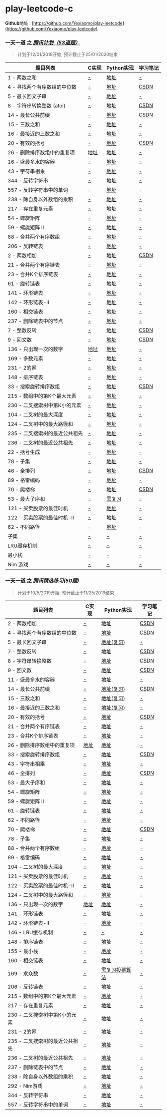 # play-leetcode-c
**Github**地址 : [https://github.com/Yexiaomo/play-leetcode](https://github.com/Yexiaomo/play-leetcode)

### **一天一道** 之 *[腾讯计划（53道题）](https://leetcode-cn.com/explore/interview/card/tencent/)*
>计划于12/01/2019开始, 预计截止于25/01/2020结束

|题目列表 |C实现 |Python实现 |学习笔记 |
|--|--|--|--|
|1 - 两数之和| [-](#) | [地址](https://github.com/Yexiaomo/play-leetcode/blob/master/python/1-two-sum.py) | [-](#)|
|4 - 寻找两个有序数组的中位数| [-](#) | [地址](https://github.com/Yexiaomo/play-leetcode/blob/master/python/4-median-of-two-sorted-arrays.py) | [CSDN](https://blog.csdn.net/qq_32603745/article/details/102211227)|
|5 - 最长回文子串| [-](#) | [地址](https://github.com/Yexiaomo/play-leetcode/blob/master/python/5-longest-palindromic-substring.py) | [-](#)|
|8 - 字符串转换整数 (atoi)| [-](#) | [地址](https://github.com/Yexiaomo/play-leetcode/blob/master/python/8-string-to-integer-atoi.py) | [CSDN](https://blog.csdn.net/qq_32603745/article/details/102451802)|
|14 - 最长公共前缀| [-](#) | [地址](https://github.com/Yexiaomo/play-leetcode/blob/master/python/14-longest-common-prefix.py) | [CSDN](https://blog.csdn.net/qq_32603745/article/details/103417002)|
|15 - 三数之和| [-](#) | [地址](https://github.com/Yexiaomo/play-leetcode/blob/master/python/15-3sum.py) | [-](#)|
|16 - 最接近的三数之和| [-](#) | [地址](https://github.com/Yexiaomo/play-leetcode/blob/master/python/16-3sum-closest.py) | [-](#)|
|20 - 有效的括号| [-](#) | [地址](https://github.com/Yexiaomo/play-leetcode/blob/master/python/20-valid-parentheses.py) | [CSDN](https://blog.csdn.net/qq_32603745/article/details/102564913)|
|26 - 删除排序数组中的重复项| [地址](https://github.com/Yexiaomo/play-leetcode/blob/master/c/26-RemoveDuplicatesfromSortedArray.c) | [地址](https://github.com/Yexiaomo/play-leetcode/blob/master/python/26-remove-duplicates-from-sorted-array.py) | [-](#)|
|16 - 盛最多水的容器| [-](#) | [地址](https://github.com/Yexiaomo/play-leetcode/blob/master/python/11-container-with-most-water.py) | [-](#)|
|43 - 字符串相乘| [-](#) | [地址](https://github.com/Yexiaomo/play-leetcode/blob/master/python/43-multiply-strings.py) | [-](#)|
|344 - 反转字符串| [-](#) | [地址](https://github.com/Yexiaomo/play-leetcode/blob/master/python/344-reverse-string.py) | [-](#)|
|557 - 反转字符串中的单词| [-](#) | [地址](https://github.com/Yexiaomo/play-leetcode/blob/master/python/557-reverse-words-in-a-string-iii.py) | [-](#)|
|238 - 除自身以外数组的乘积| [-](#) | [地址](https://github.com/Yexiaomo/play-leetcode/blob/master/python/238-product-of-array-except-self.py) | [-](#)|
|217 - 存在重复元素| [-](#) | [地址](https://github.com/Yexiaomo/play-leetcode/blob/master/python/217-contains-duplicate.py) | [-](#)|
|54 - 螺旋矩阵| [-](#) | [地址](https://github.com/Yexiaomo/play-leetcode/blob/master/python/54-spiral-matrix.py) | [-](#)|
|59 - 螺旋矩阵 II| [-](#) | [地址](https://github.com/Yexiaomo/play-leetcode/blob/master/python/59-spiral-matrix-ii.py) | [-](#)|
|88 - 合并两个有序数组| [-](#) | [地址](https://github.com/Yexiaomo/play-leetcode/blob/master/python/88-merge-sorted-array.py) | [-](#)|
|206 - 反转链表| [-](#) | [地址](https://github.com/Yexiaomo/play-leetcode/blob/master/python/206-reverse-linked-list.py) | [-](#)|
|2 - 两数相加| [-](#) | [地址](https://github.com/Yexiaomo/play-leetcode/blob/master/python/2-AddTwoNumbers.py) | [CSDN](https://blog.csdn.net/qq_32603745/article/details/102175940)|
|21 - 合并两个有序链表| [-](#) | [地址](https://github.com/Yexiaomo/play-leetcode/blob/master/python/21-merge-two-sorted-lists.py) | [-](#)|
|23 - 合并K个排序链表| [-](#) | [地址](https://github.com/Yexiaomo/play-leetcode/blob/master/python/23-merge-k-sorted-lists.py) | [-](#)|
|61 - 旋转链表| [-](#) | [地址](https://github.com/Yexiaomo/play-leetcode/blob/master/python/61-rotate-list.py) | [-](#)|
|141 - 环形链表| [-](#) | [地址](https://github.com/Yexiaomo/play-leetcode/blob/master/python/141-linked-list-cycle.py) | [-](#)|
|142 - 环形链表-II| [-](#) | [地址](https://github.com/Yexiaomo/play-leetcode/blob/master/python/142-linked-list-cycle-ii.py) | [-](#)|
|160 - 相交链表| [-](#) | [地址](https://github.com/Yexiaomo/play-leetcode/blob/master/python/160-intersection-of-two-linked-lists.py) | [-](#)|
|237 - 删除链表中的节点| [-](#) | [地址](https://github.com/Yexiaomo/play-leetcode/blob/master/python/237-delete-node-in-a-linked-list.py) | [-](#)|
|7 - 整数反转| [-](#) | [地址](https://github.com/Yexiaomo/play-leetcode/blob/master/python/7-reverse-integer.py) | [CSDN](https://blog.csdn.net/qq_32603745/article/details/85406730)|
|9 - 回文数| [-](#) | [地址](https://github.com/Yexiaomo/play-leetcode/blob/master/python/9-palindrome-number.py) | [CSDN](https://blog.csdn.net/qq_32603745/article/details/102474168)|
|136 - 只出现一次的数字| [地址](https://github.com/Yexiaomo/play-leetcode/blob/master/c/136-single-number.c) | [地址](https://github.com/Yexiaomo/play-leetcode/blob/master/python/136-single-number.py) | [-](#)|
|169 - 多数元素| [-](#) | [地址](https://github.com/Yexiaomo/play-leetcode/blob/master/python/169-majority-element.py) | [-](#)|
|231 - 2的幂| [-](#) | [地址](https://github.com/Yexiaomo/play-leetcode/blob/master/python/231-power-of-two.py) | [-](#)|
|148 - 排序链表| [-](#) | [地址](https://github.com/Yexiaomo/play-leetcode/blob/master/python/148-sort-list.py) | [-](#)|
|33 - 搜索旋转排序数组| [-](#) | [地址](https://github.com/Yexiaomo/play-leetcode/blob/master/python/33-search-in-rotated-sorted-array.py) | [CSDN](https://blog.csdn.net/qq_32603745/article/details/102635701)|
|215 - 数组中的第K个最大元素| [-](#) | [地址](https://github.com/Yexiaomo/play-leetcode/blob/master/python/215-kth-largest-element-in-an-array.py) | [-](#)|
|230 - 二叉搜索树中第K小的元素| [-](#) | [地址](https://github.com/Yexiaomo/play-leetcode/blob/master/python/230-kth-smallest-element-in-a-bst.py) | [-](#)|
|104 - 二叉树的最大深度| [-](#) | [地址](https://github.com/Yexiaomo/play-leetcode/blob/master/python/104-maximum-depth-of-binary-tree.py) | [-](#)|
|124 - 二叉树中的最大路径和| [-](#) | [地址](https://github.com/Yexiaomo/play-leetcode/blob/master/python/124-binary-tree-maximum-path-sum.py) | [-](#)|
|235 - 二叉搜索树的最近公共祖先| [-](#) | [地址](https://github.com/Yexiaomo/play-leetcode/blob/master/python/235-lowest-common-ancestor-of-a-binary-search-tree.py) | [-](#)|
|236 - 二叉树的最近公共祖先| [-](#) | [地址](https://github.com/Yexiaomo/play-leetcode/blob/master/python/236-lowest-common-ancestor-of-a-binary-tree.py) | [-](#)|
|22 - 括号生成| [-](#) | [地址](https://github.com/Yexiaomo/play-leetcode/blob/master/python/22-generate-parentheses.py) | [-](#)|
|78 - 子集| [-](#) | [地址](https://github.com/Yexiaomo/play-leetcode/blob/master/python/78-subsets.py) | [-](#)|
|46 - 全排列| [-](#) | [地址](https://github.com/Yexiaomo/play-leetcode/blob/master/python/46-permutations.py) | [CSDN](https://blog.csdn.net/qq_32603745/article/details/102672672)|
|89 - 格雷编码| [-](#) | [地址](https://github.com/Yexiaomo/play-leetcode/blob/master/python/89-gray-code.py) | [-](#)|
|70 - 爬楼梯| [-](#) | [地址](https://github.com/Yexiaomo/play-leetcode/blob/master/python/70-climbing-stairs.py) | [CSDN](https://blog.csdn.net/qq_32603745/article/details/102764791)|
|53 - 最大子序和| [-](#) | [需复习](https://github.com/Yexiaomo/play-leetcode/blob/master/python/53-maximum-subarray.py) | [-](#)|
|121 - 买卖股票的最佳时机| [-](#) | [地址](https://github.com/Yexiaomo/play-leetcode/blob/master/python/121-best-time-to-buy-and-sell-stock.py) | [-](#)|
|122 - 买卖股票的最佳时机-II| [-](#) | [地址](https://github.com/Yexiaomo/play-leetcode/blob/master/python/122-best-time-to-buy-and-sell-stock-ii.py) | [-](#)|
|62 - 不同路径| [-](#) | [地址](https://github.com/Yexiaomo/play-leetcode/blob/master/python/62-unique-paths.py) | [-](#)|
|子集| [-](#) | [-](#) | [-](#)|
|LRU缓存机制| [-](#) | [-](#) | [-](#)|
|最小栈| [-](#) | [-](#) | [-](#)|
|Nim 游戏| [-](#) | [-](#) | [-](#)|


### **一天一道** 之 *[腾讯精选练习(50题)](https://leetcode-cn.com/problemset/50/)*

>计划于10/5/2019开始, 预计截止于11/25/2019结束


|题目列表 |C实现 |Python实现 |学习笔记 |
|--|--|--|--|
|2 - 两数相加| [-](#) | [地址](https://github.com/Yexiaomo/play-leetcode/blob/master/python/2-AddTwoNumbers.py) | [CSDN](https://blog.csdn.net/qq_32603745/article/details/102175940)|
|4 - 寻找两个有序数组的中位数| [-](#) | [地址](https://github.com/Yexiaomo/play-leetcode/blob/master/python/4-median-of-two-sorted-arrays.py) | [CSDN](https://blog.csdn.net/qq_32603745/article/details/102211227)|
|5 - 最长回文子串| [-](#) | [地址(复习)](https://github.com/Yexiaomo/play-leetcode/blob/master/python/5-longest-palindromic-substring.py) | [-](#)|
|7 - 整数反转| [-](#) | [地址](https://github.com/Yexiaomo/play-leetcode/blob/master/python/7-reverse-integer.py) | [CSDN](https://blog.csdn.net/qq_32603745/article/details/85406730)|
|8 - 字符串转换整数| [-](#) | [地址](https://github.com/Yexiaomo/play-leetcode/blob/master/python/8-string-to-integer-atoi.py) | [CSDN](https://blog.csdn.net/qq_32603745/article/details/102451802)|
|9 - 回文数| [-](#) | [地址](https://github.com/Yexiaomo/play-leetcode/blob/master/python/9-palindrome-number.py) | [CSDN](https://blog.csdn.net/qq_32603745/article/details/102474168)|
|11 - 盛最多水的容器| [-](#) | [地址](https://github.com/Yexiaomo/play-leetcode/blob/master/python/11-container-with-most-water.py) | [-](#)|
|14 - 最长公共前缀| [-](#) | [地址(复习)](https://github.com/Yexiaomo/play-leetcode/blob/master/python/14-longest-common-prefix.py) | [CSDN](https://blog.csdn.net/qq_32603745/article/details/103417002)|
|15 - 三数之和| [-](#) | [地址(复习)](https://github.com/Yexiaomo/play-leetcode/blob/master/python/16-3sum-closest.py) | [-](#)|
|16 - 最接近的三数之和| [-](#) | [地址(复习)](https://github.com/Yexiaomo/play-leetcode/blob/master/python/3sum-closest.py) | [-](#)|
|20 - 有效的括号| [-](#) | [地址](https://github.com/Yexiaomo/play-leetcode/blob/master/python/20-valid-parentheses.py) | [CSDN](https://blog.csdn.net/qq_32603745/article/details/102564913)|
|21 - 合并两个有序链表| [-](#) | [地址](https://github.com/Yexiaomo/play-leetcode/blob/master/python/21-merge-two-sorted-lists.py) | [-](#)|
|23 - 合并K个排序链表| [-](#) | [地址](https://github.com/Yexiaomo/play-leetcode/blob/master/python/23-merge-k-sorted-lists.py) | [-](#)|
|26 - 删除排序数组中的重复项| [地址](https://github.com/Yexiaomo/play-leetcode/blob/master/c/26-RemoveDuplicatesfromSortedArray.c) | [地址](https://github.com/Yexiaomo/play-leetcode/blob/master/python/26-remove-duplicates-from-sorted-array.py) | [-](#)|
|33 - 搜索旋转排序数组| [-](#) | [地址](https://github.com/Yexiaomo/play-leetcode/blob/master/python/33-search-in-rotated-sorted-array.py) | [CSDN](https://blog.csdn.net/qq_32603745/article/details/102635701)|
|43 - 字符串相乘| [-](#) | [地址](https://github.com/Yexiaomo/play-leetcode/blob/master/python/43-multiply-strings.py) | [-](#)|
|46 - 全排列| [-](#) | [地址](https://github.com/Yexiaomo/play-leetcode/blob/master/python/46-permutations.py) | [CSDN](https://blog.csdn.net/qq_32603745/article/details/102672672)|
|53 - 最大子序和| [-](#) | [地址](https://github.com/Yexiaomo/play-leetcode/blob/master/python/53-maximum-subarray.py) | [-](#)|
|54 - 螺旋矩阵| [-](#) | [地址](https://github.com/Yexiaomo/play-leetcode/blob/master/python/54-spiral-matrix.py) | [-](#)|
|59 - 螺旋矩阵 II| [-](#) | [地址](https://github.com/Yexiaomo/play-leetcode/blob/master/python/59-spiral-matrix-ii.py) | [-](#)|
|61 - 旋转链表| [-](#) | [地址](https://github.com/Yexiaomo/play-leetcode/blob/master/python/61-rotate-list.py) | [-](#)|
|62 - 不同路径| [-](#) | [地址](https://github.com/Yexiaomo/play-leetcode/blob/master/python/62-unique-paths.py) | [-](#)|
|70 - 爬楼梯| [-](#) | [地址](https://github.com/Yexiaomo/play-leetcode/blob/master/python/70-climbing-stairs.py) | [CSDN](https://blog.csdn.net/qq_32603745/article/details/102764791)|
|78 - 子集| [-](#) | [地址](https://github.com/Yexiaomo/play-leetcode/blob/master/python/78-subsets.py) | [-](#)|
|88 - 合并两个有序数组| [-](#) | [地址](https://github.com/Yexiaomo/play-leetcode/blob/master/python/88-merge-sorted-array.py) | [-](#)|
|89 - 格雷编码| [-](#) | [地址](https://github.com/Yexiaomo/play-leetcode/blob/master/python/89-gray-code.py) | [-](#)|
|104 - 二叉树的最大深度| [-](#) | [地址](https://github.com/Yexiaomo/play-leetcode/blob/master/python/104-maximum-depth-of-binary-tree.py) | [-](#)|
|121 - 买卖股票的最佳时机| [-](#) | [地址](https://github.com/Yexiaomo/play-leetcode/blob/master/python/121-best-time-to-buy-and-sell-stock.py) | [-](#)|
|122 - 买卖股票的最佳时机-II| [-](#) | [地址](https://github.com/Yexiaomo/play-leetcode/blob/master/python/122-best-time-to-buy-and-sell-stock-ii.py) | [-](#)|
|124 - 二叉树中的最大路径和| [-](#) | [地址](https://github.com/Yexiaomo/play-leetcode/blob/master/python/124-binary-tree-maximum-path-sum.py) | [-](#)|
|136 - 只出现一次的数字| [地址](https://github.com/Yexiaomo/play-leetcode/blob/master/c/136-single-number.c) | [地址](https://github.com/Yexiaomo/play-leetcode/blob/master/python/136-single-number.py) | [-](#)|
|141 - 环形链表| [-](#) | [地址](https://github.com/Yexiaomo/play-leetcode/blob/master/python/141-linked-list-cycle.py) | [-](#)|
|142 - 环形链表-II| [-](#) | [地址](https://github.com/Yexiaomo/play-leetcode/blob/master/python/142-linked-list-cycle-ii.py) | [-](#)|
|146 - LRU缓存机制| [-](#) | [-](#) | [-](#)|
|148 - 排序链表| [-](#) | [地址](https://github.com/Yexiaomo/play-leetcode/blob/master/python/148-sort-list.py) | [-](#)|
|155 - 最小栈| [-](#) | [地址](https://github.com/Yexiaomo/play-leetcode/blob/master/python/155-min-stack.py) | [-](#)|
|160 - 相交链表| [-](#) | [地址](https://github.com/Yexiaomo/play-leetcode/blob/master/python/160-intersection-of-two-linked-lists.py) | [-](#)|
|169 - 求众数| [-](#) | [需复习投票算法](https://github.com/Yexiaomo/play-leetcode/blob/master/python/169-majority-element.py) | [-](#)|
|206 - 反转链表| [-](#) | [地址](https://github.com/Yexiaomo/play-leetcode/blob/master/python/206-reverse-linked-list.py) | [-](#)|
|215 - 数组中的第K个最大元素| [-](#) | [地址](https://github.com/Yexiaomo/play-leetcode/blob/master/python/215-kth-largest-element-in-an-array.py) | [-](#)|
|217 - 存在重复元素| [-](#) | [地址](https://github.com/Yexiaomo/play-leetcode/blob/master/python/217-contains-duplicate.py) | [-](#)|
|230 - 二叉搜索树中第K小的元素| [-](#) | [地址](https://github.com/Yexiaomo/play-leetcode/blob/master/python/230-kth-smallest-element-in-a-bst.py) | [-](#)|
|231 - 2的幂| [-](#) | [地址](https://github.com/Yexiaomo/play-leetcode/blob/master/python/231-power-of-two.py) | [-](#)|
|235 - 二叉搜索树的最近公共祖先| [-](#) | [地址](https://github.com/Yexiaomo/play-leetcode/blob/master/python/235-lowest-common-ancestor-of-a-binary-search-tree.py) | [-](#)|
|236 - 二叉树的最近公共祖先| [-](#) | [地址](https://github.com/Yexiaomo/play-leetcode/blob/master/python/236-lowest-common-ancestor-of-a-binary-tree.py) | [-](#)|
|237 - 删除链表中的节点| [-](#) | [地址](https://github.com/Yexiaomo/play-leetcode/blob/master/python/237-delete-node-in-a-linked-list.py) | [-](#)|
|238 - 除自身以外数组的乘积| [-](#) | [地址](https://github.com/Yexiaomo/play-leetcode/blob/master/python/238-product-of-array-except-self.py) | [-](#)|
|292 - Nim游戏| [-](#) | [地址](https://github.com/Yexiaomo/play-leetcode/blob/master/python/292-nim-game.py) | [-](#)|
|344 - 反转字符串| [-](#) | [地址](https://github.com/Yexiaomo/play-leetcode/blob/master/python/344-reverse-string.py) | [-](#)|
|557 - 反转字符串中的单词| [-](#) | [地址](https://github.com/Yexiaomo/play-leetcode/blob/master/python/557-reverse-words-in-a-string-iii.py) | [-](#)|
